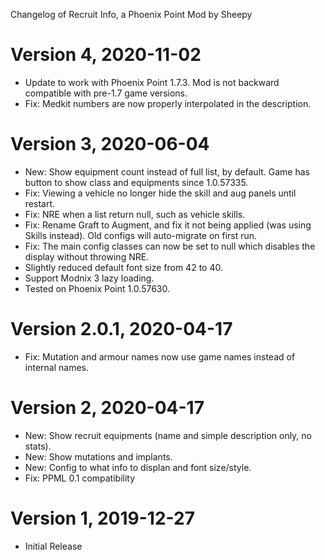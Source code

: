 Changelog of Recruit Info, a Phoenix Point Mod by Sheepy

# Version 4, 2020-11-02

* Update to work with Phoenix Point 1.7.3.  Mod is not backward compatible with pre-1.7 game versions.
* Fix: Medkit numbers are now properly interpolated in the description.

# Version 3, 2020-06-04

* New: Show equipment count instead of full list, by default.  Game has button to show class and equipments since 1.0.57335.
* Fix: Viewing a vehicle no longer hide the skill and aug panels until restart.
* Fix: NRE when a list return null, such as vehicle skills.
* Fix: Rename Graft to Augment, and fix it not being applied (was using Skills instead). Old configs will auto-migrate on first run.
* Fix: The main config classes can now be set to null which disables the display without throwing NRE.
* Slightly reduced default font size from 42 to 40.
* Support Modnix 3 lazy loading.
* Tested on Phoenix Point 1.0.57630.

# Version 2.0.1, 2020-04-17

* Fix: Mutation and armour names now use game names instead of internal names.

# Version 2, 2020-04-17

* New: Show recruit equipments (name and simple description only, no stats).
* New: Show mutations and implants.
* New: Config to what info to displan and font size/style.
* Fix: PPML 0.1 compatibility

# Version 1, 2019-12-27

* Initial Release